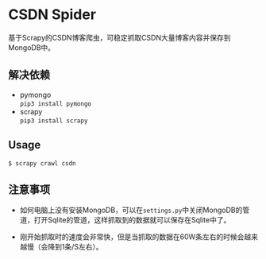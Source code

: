 # CSDN Spider
基于Scrapy的CSDN博客爬虫，可稳定抓取CSDN大量博客内容并保存到MongoDB中。
## 解决依赖
* pymongo  
  `pip3 install pymongo`
* scrapy  
  `pip3 install scrapy`

## Usage

`$ scrapy crawl csdn`

## 注意事项

* 如何电脑上没有安装MongoDB，可以在`settings.py`中关闭MongoDB的管道，打开Sqlite的管道，这样抓取到的数据就可以保存在Sqlite中了。

* 刚开始抓取时的速度会非常快，但是当抓取的数据在60W条左右的时候会越来越慢（会降到1条/S左右）。

  ​